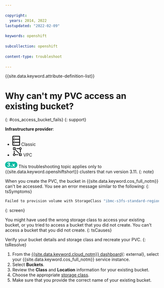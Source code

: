 ```yaml
---

copyright: 
  years: 2014, 2022
lastupdated: "2022-02-09"

keywords: openshift

subcollection: openshift

content-type: troubleshoot

---
```



{{site.data.keyword.attribute-definition-list}}


# Why can't my PVC access an existing bucket?
{: #cos_access_bucket_fails}
{: support}

**Infrastructure provider**:
* ![Classic infrastructure provider icon.](images/icon-classic-2.svg) Classic
* ![VPC infrastructure provider icon.](images/icon-vpc-2.svg) VPC


![Version 3.11 icon.](images/icon-version-311.png) This troubleshooting topic applies only to {{site.data.keyword.openshiftshort}} clusters that run version 3.11.
{: note}




When you create the PVC, the bucket in {{site.data.keyword.cos_full_notm}} can't be accessed. You see an error message similar to the following:
{: tsSymptoms}

```sh
Failed to provision volume with StorageClass "ibmc-s3fs-standard-regional": pvc:1b2345678b69175abc98y873e2:can't access bucket <bucket_name>: NotFound: Not Found
```
{: screen}


You might have used the wrong storage class to access your existing bucket, or you tried to access a bucket that you did not create. You can't access a bucket that you did not create.
{: tsCauses}


Verify your bucket details and storage class and recreate your PVC.
{: tsResolve}

1. From the [{{site.data.keyword.cloud_notm}} dashboard](https://cloud.ibm.com/){: external}, select your {{site.data.keyword.cos_full_notm}} service instance.
2. Select **Buckets**.
3. Review the **Class** and **Location** information for your existing bucket.
4. Choose the appropriate [storage class](/docs/openshift?topic=openshift-object_storage#cos_storageclass_reference).
5. Make sure that you provide the correct name of your existing bucket.






